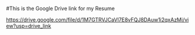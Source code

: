 #This is the Google Drive link for my Resume

https://drive.google.com/file/d/1M7GTRVJCaVl7E8vFQJ8DAuw1i2qxAzMi/view?usp=drive_link 

